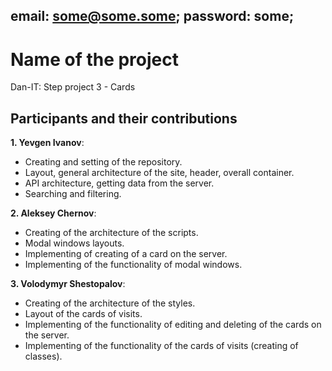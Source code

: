 email: some@some.some;
password: some;
---------------------------------------------------------
# Name of the project

Dan-IT: Step project 3 - Cards

## Participants and their contributions

**1. Yevgen Ivanov**:

- Creating and setting of the repository.
- Layout, general architecture of the site, header, overall container.
- API architecture, getting data from the server.
- Searching and filtering.

**2. Aleksey Chernov**:

- Creating of the architecture of the scripts.
- Modal windows layouts.
- Implementing of creating of a card on the server.
- Implementing of the functionality of modal windows.

**3. Volodymyr Shestopalov**:

- Creating of the architecture of the styles.
- Layout of the cards of visits.
- Implementing of the functionality of editing and deleting of the cards on the server.
- Implementing of the functionality of the cards of visits (creating of classes).